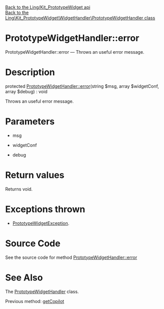 [Back to the Ling/Kit_PrototypeWidget api](https://github.com/lingtalfi/Kit_PrototypeWidget/blob/master/doc/api/Ling/Kit_PrototypeWidget.md)<br>
[Back to the Ling\Kit_PrototypeWidget\WidgetHandler\PrototypeWidgetHandler class](https://github.com/lingtalfi/Kit_PrototypeWidget/blob/master/doc/api/Ling/Kit_PrototypeWidget/WidgetHandler/PrototypeWidgetHandler.md)


PrototypeWidgetHandler::error
================



PrototypeWidgetHandler::error — Throws an useful error message.




Description
================


protected [PrototypeWidgetHandler::error](https://github.com/lingtalfi/Kit_PrototypeWidget/blob/master/doc/api/Ling/Kit_PrototypeWidget/WidgetHandler/PrototypeWidgetHandler/error.md)(string $msg, array $widgetConf, array $debug) : void




Throws an useful error message.




Parameters
================


- msg

    

- widgetConf

    

- debug

    


Return values
================

Returns void.


Exceptions thrown
================

- [PrototypeWidgetException](https://github.com/lingtalfi/Kit_PrototypeWidget/blob/master/doc/api/Ling/Kit_PrototypeWidget/Exception/PrototypeWidgetException.md).&nbsp;







Source Code
===========
See the source code for method [PrototypeWidgetHandler::error](https://github.com/lingtalfi/Kit_PrototypeWidget/blob/master/WidgetHandler/PrototypeWidgetHandler.php#L153-L159)


See Also
================

The [PrototypeWidgetHandler](https://github.com/lingtalfi/Kit_PrototypeWidget/blob/master/doc/api/Ling/Kit_PrototypeWidget/WidgetHandler/PrototypeWidgetHandler.md) class.

Previous method: [getCopilot](https://github.com/lingtalfi/Kit_PrototypeWidget/blob/master/doc/api/Ling/Kit_PrototypeWidget/WidgetHandler/PrototypeWidgetHandler/getCopilot.md)<br>

